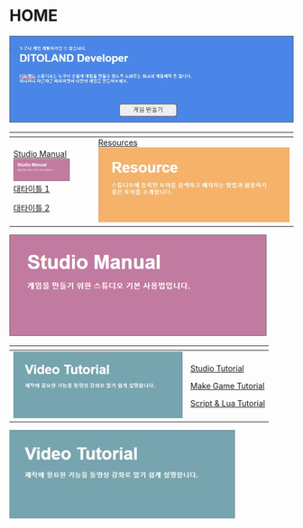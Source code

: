 # HOME

![](.gitbook/assets/20210316_142454.jpg)

<table>
  <thead>
    <tr>
      <th style="text-align:left"></th>
      <th style="text-align:left"></th>
    </tr>
  </thead>
  <tbody>
    <tr>
      <td style="text-align:left">
        <p><a href="studio-manual.md">Studio Manual</a>  <a href="studio-manual.md"><img src=".gitbook/assets/image.png" width="100" alt/></a>
          <br
          /><a href="studio-manual.md#1">&#xB300;&#xD0C0;&#xC774;&#xD2C0; 1</a>
        </p>
        <p><a href="studio-manual.md#2">&#xB300;&#xD0C0;&#xC774;&#xD2C0; 2</a>
        </p>
      </td>
      <td style="text-align:left"><a href="resources.md">Resources</a>
        <img src=".gitbook/assets/20210316_142830.jpg"
        alt/>
      </td>
    </tr>
  </tbody>
</table>

![](.gitbook/assets/image.png)

<table>
  <thead>
    <tr>
      <th style="text-align:left"></th>
      <th style="text-align:left"></th>
    </tr>
  </thead>
  <tbody>
    <tr>
      <td style="text-align:left">
        <img src=".gitbook/assets/20210316_152740.jpg" width="300px" alt/>
      </td>
      <td style="text-align:left">
        <p><a href="video-tutorial/studio-tutorial/">Studio Tutorial</a>
        </p>
        <p><a href="video-tutorial/game.md">Make Game Tutorial</a>
        </p>
        <p><a href="video-tutorial/script-and-lua.md">Script &amp; Lua Tutorial</a>
        </p>
      </td>
    </tr>
  </tbody>
</table>

<img src=".gitbook/assets/20210316_152740.jpg" width="400px" alt/>

